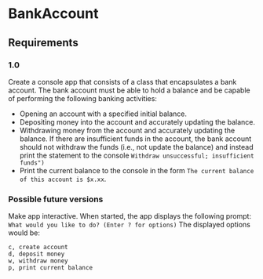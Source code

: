 # BankAccount
## Requirements
### 1.0
Create a console app that consists of a class that encapsulates a bank account. The bank account must be able to hold a balance and be capable of performing the following banking activities:
* Opening an account with a specified initial balance.
* Depositing money into the account and accurately updating the balance.
* Withdrawing money from the account and accurately updating the balance. If there are insufficient funds in the account, the bank account should not withdraw the funds (i.e., not update the balance) and instead print the statement to the console `Withdraw unsuccessful; insufficient funds")`
* Print the current balance to the console in the form `The current balance of this account is $x.xx`.
### Possible future versions
Make app interactive. When started, the app displays the following prompt: `What would you like to do? (Enter ? for options)` The displayed options would be:
```
c, create account
d, deposit money
w, withdraw money
p, print current balance
```
